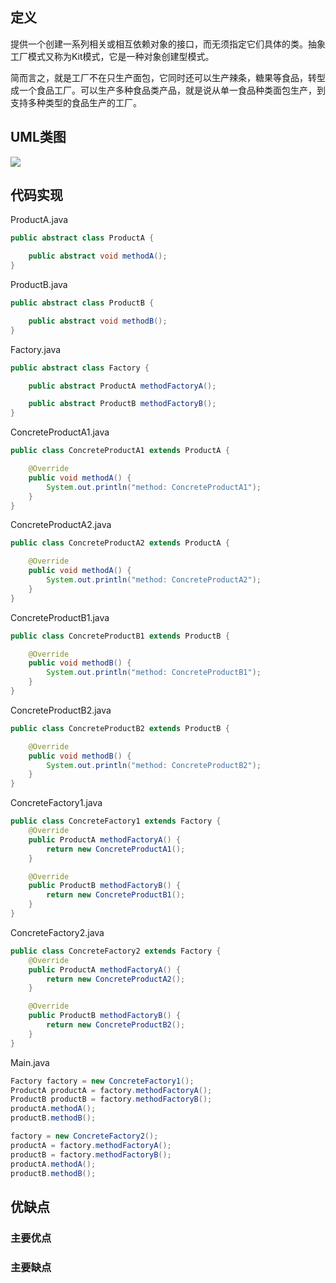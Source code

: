 ## 定义

提供一个创建一系列相关或相互依赖对象的接口，而无须指定它们具体的类。抽象工厂模式又称为Kit模式，它是一种对象创建型模式。

简而言之，就是工厂不在只生产面包，它同时还可以生产辣条，糖果等食品，转型成一个食品工厂。可以生产多种食品类产品，就是说从单一食品种类面包生产，到支持多种类型的食品生产的工厂。


## UML类图

![](https://github.com/GeorgePengZhang/DesignPattern-Java/blob/master/img/Abstract%20Factory/QQ%E6%88%AA%E5%9B%BE20190427134739.png)

## 代码实现

ProductA.java
``` java
public abstract class ProductA {

    public abstract void methodA();
}
```

ProductB.java
``` java
public abstract class ProductB {

    public abstract void methodB();
}
```

Factory.java
``` java
public abstract class Factory {

    public abstract ProductA methodFactoryA();

    public abstract ProductB methodFactoryB();
}

```

ConcreteProductA1.java
``` java
public class ConcreteProductA1 extends ProductA {

    @Override
    public void methodA() {
        System.out.println("method: ConcreteProductA1");
    }
}
```

ConcreteProductA2.java
``` java
public class ConcreteProductA2 extends ProductA {

    @Override
    public void methodA() {
        System.out.println("method: ConcreteProductA2");
    }
}

```

ConcreteProductB1.java
``` java
public class ConcreteProductB1 extends ProductB {

    @Override
    public void methodB() {
        System.out.println("method: ConcreteProductB1");
    }
}
```

ConcreteProductB2.java
``` java
public class ConcreteProductB2 extends ProductB {

    @Override
    public void methodB() {
        System.out.println("method: ConcreteProductB2");
    }
}
```

ConcreteFactory1.java
``` java
public class ConcreteFactory1 extends Factory {
    @Override
    public ProductA methodFactoryA() {
        return new ConcreteProductA1();
    }

    @Override
    public ProductB methodFactoryB() {
        return new ConcreteProductB1();
    }
}
```

ConcreteFactory2.java
``` java
public class ConcreteFactory2 extends Factory {
    @Override
    public ProductA methodFactoryA() {
        return new ConcreteProductA2();
    }

    @Override
    public ProductB methodFactoryB() {
        return new ConcreteProductB2();
    }
}
```

Main.java
``` java
Factory factory = new ConcreteFactory1();
ProductA productA = factory.methodFactoryA();
ProductB productB = factory.methodFactoryB();
productA.methodA();
productB.methodB();

factory = new ConcreteFactory2();
productA = factory.methodFactoryA();
productB = factory.methodFactoryB();
productA.methodA();
productB.methodB();
```

## 优缺点

### 主要优点

### 主要缺点